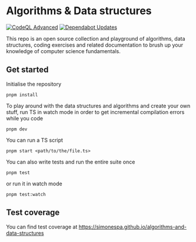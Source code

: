 # Algorithms & Data structures

[![CodeQL Advanced](https://github.com/simonespa/algorithms-and-data-structures/actions/workflows/codeql.yml/badge.svg?branch=main)](https://github.com/simonespa/algorithms-and-data-structures/actions/workflows/codeql.yml) [![Dependabot Updates](https://github.com/simonespa/algorithms-and-data-structures/actions/workflows/dependabot/dependabot-updates/badge.svg?branch=main)](https://github.com/simonespa/algorithms-and-data-structures/actions/workflows/dependabot/dependabot-updates)

This repo is an open source collection and playground of algorithms, data structures, coding exercises and related documentation to brush up your knowledge of computer science fundamentals.

## Get started

Initialise the repository

```
pnpm install
```

To play around with the data structures and algorithms and create your own stuff, run TS in watch mode in order to get incremental compilation errors while you code

```
pnpm dev
```

You can run a TS script

```
pnpm start <path/to/the/file.ts>
```

You can also write tests and run the entire suite once

```
pnpm test
```

or run it in watch mode

```
pnpm test:watch
```

## Test coverage

You can find test coverage at https://simonespa.github.io/algorithms-and-data-structures
